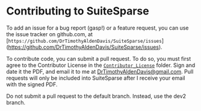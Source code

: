 # Contributing to SuiteSparse

To add an issue for a bug report (gasp!) or a feature request,
you can use the issue tracker on github.com, at
[`https://github.com/DrTimothyAldenDavis/SuiteSparse/issues`]
(https://github.com/DrTimothyAldenDavis/SuiteSparse/issues).

To contribute code, you can submit a pull request.  To do so,
you must first agree to the Contributor License
in the [`Contributor_License`](Contributor_License) folder.
Sign and date it the PDF, and email it to me at
DrTimothyAldenDavis@gmail.com.  Pull requests will only be
included into SuiteSparse after I receive your email with
the signed PDF.

Do not submit a pull request to the default branch.
Instead, use the dev2 branch.


